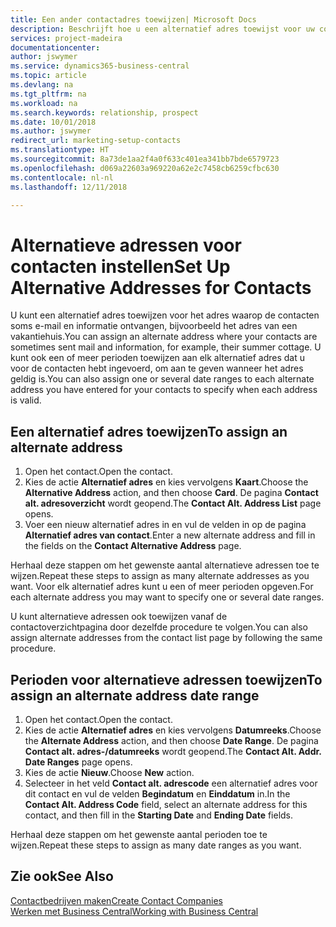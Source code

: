 ```yaml
---
title: Een ander contactadres toewijzen| Microsoft Docs
description: Beschrijft hoe u een alternatief adres toewijst voor uw contactpersonen of prospects, waar ze soms informatie toegestuurd krijgen.
services: project-madeira
documentationcenter: 
author: jswymer
ms.service: dynamics365-business-central
ms.topic: article
ms.devlang: na
ms.tgt_pltfrm: na
ms.workload: na
ms.search.keywords: relationship, prospect
ms.date: 10/01/2018
ms.author: jswymer
redirect_url: marketing-setup-contacts
ms.translationtype: HT
ms.sourcegitcommit: 8a73de1aa2f4a0f633c401ea341bb7bde6579723
ms.openlocfilehash: d069a22603a969220a62e2c7458cb6259cfbc630
ms.contentlocale: nl-nl
ms.lasthandoff: 12/11/2018

---
```

# <a name="set-up-alternative-addresses-for-contacts"></a><span data-ttu-id="13b77-103">Alternatieve adressen voor contacten instellen</span><span class="sxs-lookup"><span data-stu-id="13b77-103">Set Up Alternative Addresses for Contacts</span></span>
<span data-ttu-id="13b77-104">U kunt een alternatief adres toewijzen voor het adres waarop de contacten soms e-mail en informatie ontvangen, bijvoorbeeld het adres van een vakantiehuis.</span><span class="sxs-lookup"><span data-stu-id="13b77-104">You can assign an alternate address where your contacts are sometimes sent mail and information, for example, their summer cottage.</span></span> <span data-ttu-id="13b77-105">U kunt ook een of meer perioden toewijzen aan elk alternatief adres dat u voor de contacten hebt ingevoerd, om aan te geven wanneer het adres geldig is.</span><span class="sxs-lookup"><span data-stu-id="13b77-105">You can also assign one or several date ranges to each alternate address you have entered for your contacts to specify when each address is valid.</span></span>

## <a name="to-assign-an-alternate-address"></a><span data-ttu-id="13b77-106">Een alternatief adres toewijzen</span><span class="sxs-lookup"><span data-stu-id="13b77-106">To assign an alternate address</span></span>
1. <span data-ttu-id="13b77-107">Open het contact.</span><span class="sxs-lookup"><span data-stu-id="13b77-107">Open the contact.</span></span>
2. <span data-ttu-id="13b77-108">Kies de actie **Alternatief adres** en kies vervolgens **Kaart**.</span><span class="sxs-lookup"><span data-stu-id="13b77-108">Choose the **Alternative Address** action, and then choose **Card**.</span></span> <span data-ttu-id="13b77-109">De pagina **Contact alt. adresoverzicht** wordt geopend.</span><span class="sxs-lookup"><span data-stu-id="13b77-109">The **Contact Alt. Address List** page opens.</span></span>
3. <span data-ttu-id="13b77-110">Voer een nieuw alternatief adres in en vul de velden in op de pagina **Alternatief adres van contact**.</span><span class="sxs-lookup"><span data-stu-id="13b77-110">Enter a new alternate address and fill in the fields on the **Contact Alternative Address** page.</span></span>

<span data-ttu-id="13b77-111">Herhaal deze stappen om het gewenste aantal alternatieve adressen toe te wijzen.</span><span class="sxs-lookup"><span data-stu-id="13b77-111">Repeat these steps to assign as many alternate addresses as you want.</span></span> <span data-ttu-id="13b77-112">Voor elk alternatief adres kunt u een of meer perioden opgeven.</span><span class="sxs-lookup"><span data-stu-id="13b77-112">For each alternate address you may want to specify one or several date ranges.</span></span>

<span data-ttu-id="13b77-113">U kunt alternatieve adressen ook toewijzen vanaf de contactoverzichtpagina door dezelfde procedure te volgen.</span><span class="sxs-lookup"><span data-stu-id="13b77-113">You can also assign alternate addresses from the contact list page by following the same procedure.</span></span>

## <a name="to-assign-an-alternate-address-date-range"></a><span data-ttu-id="13b77-114">Perioden voor alternatieve adressen toewijzen</span><span class="sxs-lookup"><span data-stu-id="13b77-114">To assign an alternate address date range</span></span>
1. <span data-ttu-id="13b77-115">Open het contact.</span><span class="sxs-lookup"><span data-stu-id="13b77-115">Open the contact.</span></span>
2. <span data-ttu-id="13b77-116">Kies de actie **Alternatief adres** en kies vervolgens **Datumreeks**.</span><span class="sxs-lookup"><span data-stu-id="13b77-116">Choose the **Alternate Address** action, and then choose **Date Range**.</span></span> <span data-ttu-id="13b77-117">De pagina **Contact alt. adres-/datumreeks** wordt geopend.</span><span class="sxs-lookup"><span data-stu-id="13b77-117">The **Contact Alt. Addr. Date Ranges** page opens.</span></span>
3. <span data-ttu-id="13b77-118">Kies de actie **Nieuw**.</span><span class="sxs-lookup"><span data-stu-id="13b77-118">Choose **New** action.</span></span>
4. <span data-ttu-id="13b77-119">Selecteer in het veld **Contact alt. adrescode** een alternatief adres voor dit contact en vul de velden **Begindatum** en **Einddatum** in.</span><span class="sxs-lookup"><span data-stu-id="13b77-119">In the **Contact Alt. Address Code** field, select an alternate address for this contact, and then fill in the **Starting Date** and **Ending Date** fields.</span></span>

<span data-ttu-id="13b77-120">Herhaal deze stappen om het gewenste aantal perioden toe te wijzen.</span><span class="sxs-lookup"><span data-stu-id="13b77-120">Repeat these steps to assign as many date ranges as you want.</span></span>

## <a name="see-also"></a><span data-ttu-id="13b77-121">Zie ook</span><span class="sxs-lookup"><span data-stu-id="13b77-121">See Also</span></span>
[<span data-ttu-id="13b77-122">Contactbedrijven maken</span><span class="sxs-lookup"><span data-stu-id="13b77-122">Create Contact Companies</span></span>](marketing-create-contact-companies.md)  
[<span data-ttu-id="13b77-123">Werken met Business Central</span><span class="sxs-lookup"><span data-stu-id="13b77-123">Working with Business Central</span></span>](ui-work-product.md)


